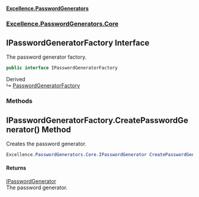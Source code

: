 #### [Excellence.PasswordGenerators](Excellence.PasswordGenerators.md 'Excellence.PasswordGenerators')
### [Excellence.PasswordGenerators.Core](Excellence.PasswordGenerators.md#Excellence.PasswordGenerators.Core 'Excellence.PasswordGenerators.Core')

## IPasswordGeneratorFactory Interface

The password generator factory.

```csharp
public interface IPasswordGeneratorFactory
```

Derived  
&#8627; [PasswordGeneratorFactory](PasswordGeneratorFactory.md 'Excellence.PasswordGenerators.PasswordGeneratorFactory')
### Methods

<a name='Excellence.PasswordGenerators.Core.IPasswordGeneratorFactory.CreatePasswordGenerator()'></a>

## IPasswordGeneratorFactory.CreatePasswordGenerator() Method

Creates the password generator.

```csharp
Excellence.PasswordGenerators.Core.IPasswordGenerator CreatePasswordGenerator();
```

#### Returns
[IPasswordGenerator](IPasswordGenerator.md 'Excellence.PasswordGenerators.Core.IPasswordGenerator')  
The password generator.